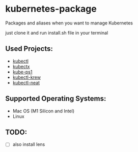 # kubernetes-package
Packages and aliases when you want to manage Kubernetes

just clone it and run install.sh file in your terminal

## Used Projects:
- [kubectl](https://github.com/kubernetes/kubectl)
- [kubectx](https://github.com/ahmetb/kubectx)
- [kube-ps1](https://github.com/jonmosco/kube-ps1)
- [kubectl-krew](https://github.com/kubernetes-sigs/krew/)
- [kubectl-neat](https://github.com/itaysk/kubectl-neat)

## Supported Operating Systems:
- Mac OS (M1 Silicon and Intel)
- Linux

## TODO:
- [ ] also install lens
